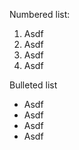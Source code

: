 
Numbered list:

1. Asdf
2. Asdf
3. Asdf
4. Asdf


Bulleted list

*    Asdf
*    Asdf
*    Asdf
*    Asdf



